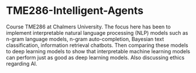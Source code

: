 # TME286-Intelligent-Agents
Course TME286 at Chalmers University. The focus here has been to implement interpretable natural language processing (NLP) models such as n-gram language models, n-gram auto-completion, Bayesian text classification, information retrieval chatbots. Then comparing these models to deep learning models to show that interpretable machine learning models can perform just as good as deep learning models. Also discussing ethics regarding AI.
